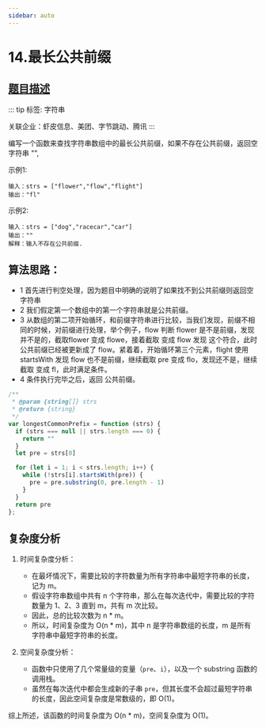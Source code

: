 ```yaml
---
sidebar: auto
---
```


# 14.最长公共前缀

## [题目描述](https://leetcode.cn/problems/longest-common-prefix/description/)

::: tip
标签: 字符串

关联企业：虾皮信息、美团、字节跳动、腾讯
:::

编写一个函数来查找字符串数组中的最长公共前缀，如果不存在公共前缀，返回空字符串 "",

示例1:
```
输入：strs = ["flower","flow","flight"]
输出："fl"
```

示例2:
```
输入：strs = ["dog","racecar","car"]
输出：""
解释：输入不存在公共前缀.
```

## 算法思路：
- 1 首先进行判空处理，因为题目中明确的说明了如果找不到公共前缀则返回空字符串
- 2 我们假定第一个数组中的第一个字符串就是公共前缀。
- 3 从数组的第二项开始循环，和前缀字符串进行比较，当我们发现，前缀不相同的时候，对前缀进行处理，举个例子，flow 判断 flower 是不是前缀，发现并不是的，截取flower 变成 flowe，接着截取 变成 flow 发现 这个符合，此时公共前缀已经被更新成了 flow。紧着着，开始循环第三个元素，flight 使用startsWith 发现 flow 也不是前缀，继续截取 pre 变成 flo，发现还不是，继续截取 变成 fl，此时满足条件。
- 4 条件执行完毕之后，返回 公共前缀。

```js
/**
 * @param {string[]} strs
 * @return {string}
 */
var longestCommonPrefix = function (strs) {
  if (strs === null || strs.length === 0) {
    return ""
  }
  let pre = strs[0]

  for (let i = 1; i < strs.length; i++) {
    while (!strs[i].startsWith(pre)) {
      pre = pre.substring(0, pre.length - 1)
    }
  }
  return pre
};
```

## 复杂度分析
1. 时间复杂度分析：
   - 在最坏情况下，需要比较的字符数量为所有字符串中最短字符串的长度，记为 m。
   - 假设字符串数组中共有 n 个字符串，那么在每次迭代中，需要比较的字符数量为 1、2、3 直到 m，共有 m 次比较。
   - 因此，总的比较次数为 n * m。
   - 所以，时间复杂度为 O(n * m)，其中 n 是字符串数组的长度，m 是所有字符串中最短字符串的长度。

2. 空间复杂度分析：
   - 函数中只使用了几个常量级的变量（`pre`、`i`），以及一个 substring 函数的调用栈。
   - 虽然在每次迭代中都会生成新的子串 `pre`，但其长度不会超过最短字符串的长度，因此空间复杂度是常数级的，即 O(1)。

综上所述，该函数的时间复杂度为 O(n * m)，空间复杂度为 O(1)。
